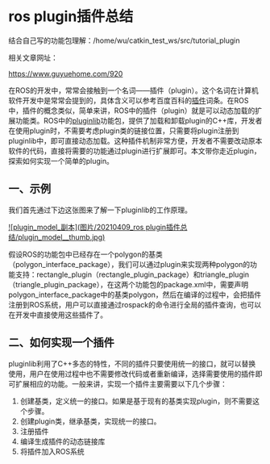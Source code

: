 # ros plugin插件总结

结合自己写的功能包理解：/home/wu/catkin_test_ws/src/tutorial_plugin

相关文章网址：

https://www.guyuehome.com/920



在ROS的开发中，常常会接触到一个名词——插件（plugin）。这个名词在计算机软件开发中是常常会提到的，具体含义可以参考百度百科的[插件](http://baike.baidu.com/link?url=ivZnI9Lswpctt6L7vfAnkB6oulIbU9rK_-kFssX0yk7TgZ-JVAewcf9Yn96edPqu5J6lH_K4TdU2MWNm9VghayObcw1fZuslxvGBwraeP2a)词条。在ROS中，插件的概念类似，简单来讲，ROS中的插件（plugin）就是可以动态加载的扩展功能类。ROS中的[pluginlib](http://wiki.ros.org/pluginlib)功能包，提供了加载和卸载plugin的C++库，开发者在使用plugin时，不需要考虑plugin类的链接位置，只需要将plugin注册到pluginlib中，即可直接动态加载。这种插件机制非常方便，开发者不需要改动原本软件的代码，直接将需要的功能通过plugin进行扩展即可。本文带你走近plugin，探索如何实现一个简单的plugin。

## 一、示例

我们首先通过下边这张图来了解一下pluginlib的工作原理。



[![plugin_model_副本](图片/20210409_ros plugin插件总结/plugin_model__thumb.jpg)](https://www.guyuehome.com/Uploads/wp/2017/05/plugin_model__thumb.jpg)





假设ROS的功能包中已经存在一个polygon的基类（polygon_interface_package），我们可以通过plugin来实现两种polygon的功能支持：rectangle_plugin（rectangle_plugin_package）和triangle_plugin（triangle_plugin_package），在这两个功能包的package.xml中，需要声明polygon_interface_package中的基类polygon，然后在编译的过程中，会把插件注册到ROS系统，用户可以直接通过rospack的命令进行全局的插件查询，也可以在开发中直接使用这些插件了。

 

## 二、如何实现一个插件

pluginlib利用了C++多态的特性，不同的插件只要使用统一的接口，就可以替换使用，用户在使用过程中也不需要修改代码或者重新编译，选择需要使用的插件即可扩展相应的功能。一般来讲，实现一个插件主要需要以下几个步骤：

1. 创建基类，定义统一的接口。如果是基于现有的基类实现plugin，则不需要这个步骤。  
2. 创建plugin类，继承基类，实现统一的接口。  
3. 注册插件  
4. 编译生成插件的动态链接库  
5. 将插件加入ROS系统